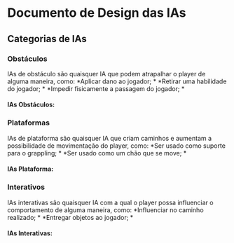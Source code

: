 # Documento de Design das IAs


## Categorias de IAs


### Obstáculos
IAs de obstáculo são quaisquer IA que podem atrapalhar o player de alguma maneira, como:
*Aplicar dano ao jogador; *
*Retirar uma habilidade do jogador; *
*Impedir fisicamente a passagem do jogador; *
#### IAs Obstáculos:

### Plataformas
IAs de plataforma são quaisquer IA que criam caminhos e aumentam a possibilidade de movimentação do player, como:
*Ser usado como suporte para o grappling; *
*Ser usado como um chão que se move; *
#### IAs Plataforma:

### Interativos
IAs interativas são quaisquer IA com a qual o player possa influenciar o comportamento de alguma maneira, como:
*Influenciar no caminho realizado; *
*Entregar objetos ao jogador; *
#### IAs Interativas: